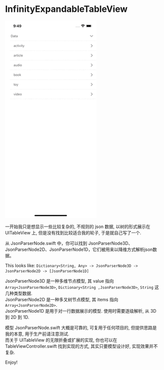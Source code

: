 #  InfinityExpandableTableView

![](SimulatorScreenRecording.gif)

一开始我只是想显示一些比较复杂的, 不规则的 json 数据, 以树的形式展示在 UITableView 上, 但是没有找到比较适合我的轮子, 于是就自己写了一个.

从 JsonParserNode.swift 中，你可以找到 JsonParserNode3D、JsonParserNode2D、JsonParserNode1D，它们被用来以降维方式解析json数据。

This looks like:
`Dictionary<String, Any> -> JsonParserNode3D -> JsonParserNode2D -> [JsonParserNode1D]`  

JsonParserNode3D 是一种多维节点模型, 其 value 指向 `Array<JsonParserNode3D>`, `Dictionary<String ,JsonParserNode3D>`, `String` 这几种类型数据.  
JsonParserNode2D 是一种多叉树节点模型, 其 items 指向 `Array<JsonParserNode2D>`.  
JsonParserNode1D 是用于对一行数据展示的模型.
使用时需要逐级解析, 从 3D 到 2D 到 1D.  

模型 JsonParserNode.swift 大概是可靠的, 可复用于任何项目的, 但提供思路是我的本意, 用于生产前请注意测试.  
而关于 UITableView 的无限折叠或扩展的实现, 你也可以在 TableViewController.swift 找到实现的方式, 其实只要模型设计好, 实现效果并不复杂.  

Enjoy!
